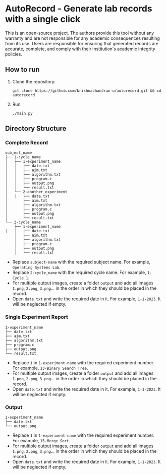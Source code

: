 # AutoRecord - Generate lab records with a single click

This is an open-source project. The authors provide this tool without any warranty and are not responsible for any academic consequences resulting from its use. Users are responsible for ensuring that generated records are accurate, complete, and comply with their institution's academic integrity policies.

## How to run

1. Clone the repository:
   ```
   git clone https://github.com/krishnachandran-u/autorecord.git && cd autorecord
   ```
2. Run 
    ```
    ./main.py
    ```

## Directory Structure

### Complete Record

```
subject_name
├── 1-cycle_name
│   ├── 1-experiment_name
│   │   ├── date.txt
│   │   ├── aim.txt
│   │   ├── algorithm.txt
│   │   ├── program.c
│   │   ├── output.png
│   │   └── result.txt
│   └── 2-another_experiment
│   │   ├── date.txt
│       ├── aim.txt
│       ├── algorithm.txt
│       ├── program.c
│       ├── output.png
│       └── result.txt
└── 2-cycle_name
    ├── 1-experiment_name
│   │   ├── date.txt
    │   ├── aim.txt
    │   ├── algorithm.txt
    │   ├── program.c
    │   ├── output.png
    │   └── result.txt
```
 - Replace `subject-name` with the required subject name. For example, `Operating Systems Lab`.
 - Replace `2-cycle_name` with the required cycle name. For example, `1-Cycle 1`.
 - For multiple output images, create a folder `output` and add all images `1.png`, `2.png`, `3.png`... in the order in which they should be placed in the record.
 - Open `date.txt` and write the required date in it. For example, `1-1-2023`. It will be neglected if empty.

### Single Experiment Report

```
1-experiment_name
├── date.txt
├── aim.txt
├── algorithm.txt
├── program.c
├── output.png
└── result.txt
```
 - Replace `1` in `1-experiment-name` with the required experiment number. For example, `13-Binary Search Tree`.
 - For multiple output images, create a folder `output` and add all images `1.png`, `2.png`, `3.png`... in the order in which they should be placed in the record.
 - Open `date.txt` and write the required date in it. For example, `1-1-2023`. It will be neglected if empty.

### Output

```
1-experiment_name
├── date.txt
└── output.png
```
 - Replace `1` in `1-experiment-name` with the required experiment number. For example, `15-Merge Sort`.
 - For multiple output images, create a folder `output` and add all images `1.png`, `2.png`, `3.png`... in the order in which they should be placed in the record.
 - Open `date.txt` and write the required date in it. For example, `1-1-2023`. It will be neglected if empty.